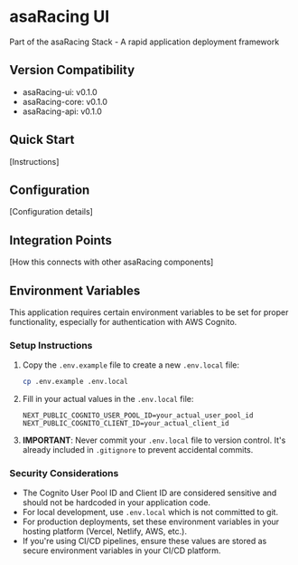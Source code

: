 # asaRacing UI

Part of the asaRacing Stack - A rapid application deployment framework

## Version Compatibility
- asaRacing-ui: v0.1.0
- asaRacing-core: v0.1.0
- asaRacing-api: v0.1.0

## Quick Start
[Instructions]

## Configuration
[Configuration details]

## Integration Points
[How this connects with other asaRacing components]

## Environment Variables

This application requires certain environment variables to be set for proper functionality, especially for authentication with AWS Cognito.

### Setup Instructions

1. Copy the `.env.example` file to create a new `.env.local` file:
   ```bash
   cp .env.example .env.local
   ```

2. Fill in your actual values in the `.env.local` file:
   ```
   NEXT_PUBLIC_COGNITO_USER_POOL_ID=your_actual_user_pool_id
   NEXT_PUBLIC_COGNITO_CLIENT_ID=your_actual_client_id
   ```

3. **IMPORTANT**: Never commit your `.env.local` file to version control. It's already included in `.gitignore` to prevent accidental commits.

### Security Considerations

- The Cognito User Pool ID and Client ID are considered sensitive and should not be hardcoded in your application code.
- For local development, use `.env.local` which is not committed to git.
- For production deployments, set these environment variables in your hosting platform (Vercel, Netlify, AWS, etc.).
- If you're using CI/CD pipelines, ensure these values are stored as secure environment variables in your CI/CD platform.